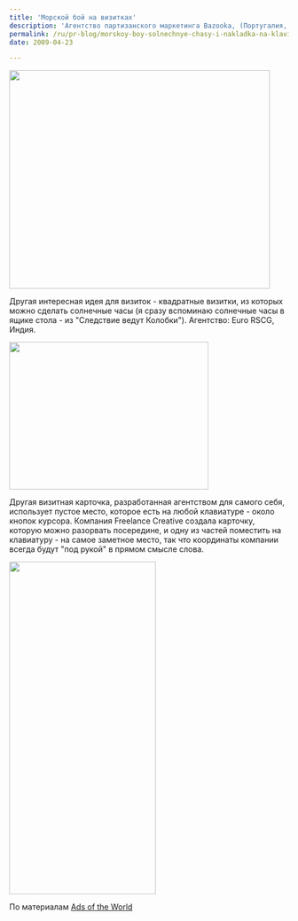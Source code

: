 ```yaml
---
title: 'Морской бой на визитках'
description: 'Агентство партизанского маркетинга Bazooka, (Португалия, Порто) разработало интересные визитки для своего агентства - они складываются,и их можно разорвать напополам, чтобы на каждой из половинок поиграть в морской бой. При этом на каждой из половинок оставалось и название агентства, и его координаты.'
permalink: /ru/pr-blog/morskoy-boy-solnechnye-chasy-i-nakladka-na-klaviaturu
date: 2009-04-23

---
```


<img src="{{ site.assets }}/upload/bazooka_viral.jpg" alt="" class="post__img" width="470" height="394">

Другая интересная идея для визиток - квадратные визитки, из которых можно сделать солнечные часы (я сразу вспоминаю солнечные часы в ящике стола  - из "Следствие ведут Колобки"). Агентство: Euro RSCG, Индия.

<img src="{{ site.assets }}/upload/pradeepsundial.jpg" alt="" class="post__img" width="359" height="266">

Другая визитная карточка, разработанная агентством для самого себя, использует пустое место, которое есть на любой клавиатуре - около кнопок курсора. Компания Freelance Creative создала карточку, которую можно разорвать посередине, и одну из частей поместить на клавиатуру - на самое заметное место, так что координаты компании всегда будут "под рукой" в прямом смысле слова.

<img src="{{ site.assets }}/upload/keyboard_namecard.jpg" alt="" class="post__img" width="264" height="600">

По материалам <a href="https://www.adsoftheworld.com">Ads of the World</a>

